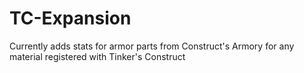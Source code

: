 # TC-Expansion
Currently adds stats for armor parts from Construct's Armory for any material registered with Tinker's Construct
